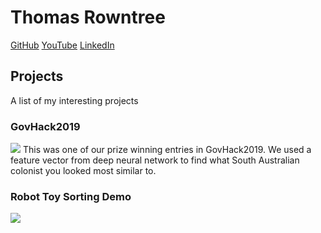 # Thomas Rowntree
[GitHub](https://github.com/ChainBreak)
[YouTube](https://www.youtube.com/user/thomasjamesrowntree/videos)
[LinkedIn](TODO)

## Projects
A list of my interesting projects

### GovHack2019
[![](https://img.youtube.com/vi/9dWrHqQp2VY/0.jpg)](https://www.youtube.com/watch?v=9dWrHqQp2VY)
This was one of our prize winning entries in GovHack2019.
We used a feature vector from deep neural network to find what South Australian colonist you looked most similar to.

### Robot Toy Sorting Demo
[![](https://img.youtube.com/vi/6o9qGittnbY/1.jpg)](https://www.youtube.com/watch?v=6o9qGittnbY)
